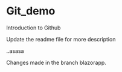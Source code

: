 # Git_demo
Introduction to Github

Update the readme file for more description

..asasa

Changes made in the branch blazorapp.